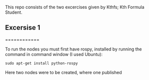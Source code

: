 This repo consists of the two excercises given by Kthfs; Kth Formula Student.

## Excersise 1

============

To run the nodes you must first have rospy, installed by running the command in command window (I used Ubuntu):

```
sudo apt-get install python-rospy
```

Here two nodes were to be created, where one published
